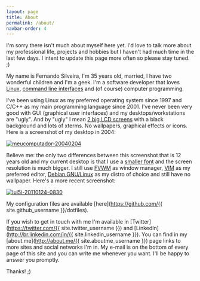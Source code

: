 ```yaml
---
layout: page
title: About
permalink: /about/
navbar-order: 4
---
```


I'm sorry there isn't much about myself here yet. I'd love to talk more about my professional life, projects and hobbies but I haven't had much time in the last few days. I intent to update this page more often so please stay tuned. ;)

My name is Fernando Silveira, I'm 35 years old, married, I have two wonderful children and I'm a geek. I'm a software developer that loves [Linux](http://www.kernel.org), [command line interfaces](http://en.wikipedia.org/wiki/Command-line_interface) and (of course) computer programming.

I've been using Linux as my preferred operating system since 1997 and C/C++ as my main programming language since 2001. I've never been very good with GUI (graphical user interfaces) and my desktops/workstations are "ugly". And by "ugly" I mean [2 big LCD screens](http://www.flickr.com/photos/swrh/5527205850/) with a black background and lots of xterms. No wallpapers, graphical effects or icons. Here is a screenshot of my desktop in 2004:

[![meucomputador-20040204](http://farm9.staticflickr.com/8188/8104227489_c81e74c470.jpg "meucomputador-20040204 by swrh, on Flickr")](http://www.flickr.com/photos/swrh/8104227489/)

Believe me: the only two differences between this screenshot that is 12 years old and my current desktop is that I use a [smaller font](http://packages.qa.debian.org/x/xfonts-nexus.html) and the screen resolution is much bigger. I still use [FVWM](http://www.fvwm.org/) as window manager, [VIM](http://www.vim.org/) as my preferred editor, [Debian GNU/Linux](http://www.debian.org/) as my distro of choice and still have no wallpaper. Here's a more recent screenshot:

[![lui5i-20110124-0830](http://farm9.staticflickr.com/8514/8594218390_c1221bd858.jpg "lui5i-20110124-0830 by swrh, on Flickr")](http://www.flickr.com/photos/swrh/8594218390/)

My configuration files are available [here](https://github.com/{{ site.github_username }}/dotfiles).

If you wish to get in touch with me I'm available in [Twitter](https://twitter.com/{{ site.twitter_username }}) and [LinkedIn](http://br.linkedin.com/in/{{ site.linkedin_username }}). You can find in my [about.me](http://about.me/{{ site.aboutme_username }}) page links to more sites and social networks I'm in. My e-mail is on the bottom of every page of this site and you can write me whenever you want. I'll be happy to answer you promptly.

Thanks! ;)
